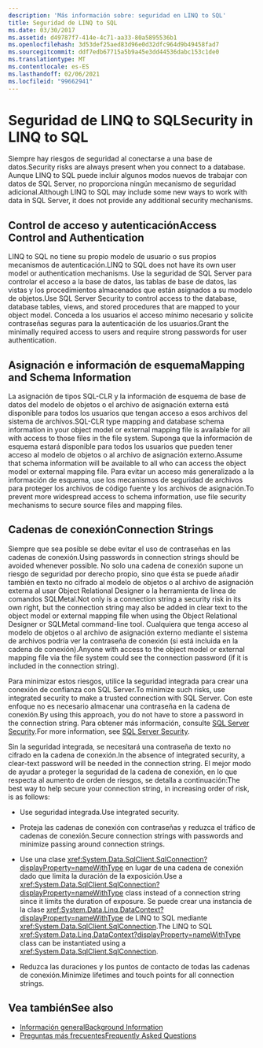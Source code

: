 ```yaml
---
description: 'Más información sobre: seguridad en LINQ to SQL'
title: Seguridad de LINQ to SQL
ms.date: 03/30/2017
ms.assetid: d49787f7-414e-4c71-aa33-80a5895536b1
ms.openlocfilehash: 3d53def25aed83d96e0d32dfc964d9b49458fad7
ms.sourcegitcommit: ddf7edb67715a5b9a45e3dd44536dabc153c1de0
ms.translationtype: MT
ms.contentlocale: es-ES
ms.lasthandoff: 02/06/2021
ms.locfileid: "99662941"
---
```

# <a name="security-in-linq-to-sql"></a><span data-ttu-id="d5517-103">Seguridad de LINQ to SQL</span><span class="sxs-lookup"><span data-stu-id="d5517-103">Security in LINQ to SQL</span></span>

<span data-ttu-id="d5517-104">Siempre hay riesgos de seguridad al conectarse a una base de datos.</span><span class="sxs-lookup"><span data-stu-id="d5517-104">Security risks are always present when you connect to a database.</span></span> <span data-ttu-id="d5517-105">Aunque LINQ to SQL puede incluir algunos modos nuevos de trabajar con datos de SQL Server, no proporciona ningún mecanismo de seguridad adicional.</span><span class="sxs-lookup"><span data-stu-id="d5517-105">Although LINQ to SQL may include some new ways to work with data in SQL Server, it does not provide any additional security mechanisms.</span></span>  
  
## <a name="access-control-and-authentication"></a><span data-ttu-id="d5517-106">Control de acceso y autenticación</span><span class="sxs-lookup"><span data-stu-id="d5517-106">Access Control and Authentication</span></span>  

 <span data-ttu-id="d5517-107">LINQ to SQL no tiene su propio modelo de usuario o sus propios mecanismos de autenticación.</span><span class="sxs-lookup"><span data-stu-id="d5517-107">LINQ to SQL does not have its own user model or authentication mechanisms.</span></span> <span data-ttu-id="d5517-108">Use la seguridad de SQL Server para controlar el acceso a la base de datos, las tablas de base de datos, las vistas y los procedimientos almacenados que están asignados a su modelo de objetos.</span><span class="sxs-lookup"><span data-stu-id="d5517-108">Use SQL Server Security to control access to the database, database tables, views, and stored procedures that are mapped to your object model.</span></span> <span data-ttu-id="d5517-109">Conceda a los usuarios el acceso mínimo necesario y solicite contraseñas seguras para la autenticación de los usuarios.</span><span class="sxs-lookup"><span data-stu-id="d5517-109">Grant the minimally required access to users and require strong passwords for user authentication.</span></span>  
  
## <a name="mapping-and-schema-information"></a><span data-ttu-id="d5517-110">Asignación e información de esquema</span><span class="sxs-lookup"><span data-stu-id="d5517-110">Mapping and Schema Information</span></span>  

 <span data-ttu-id="d5517-111">La asignación de tipos SQL-CLR y la información de esquema de base de datos del modelo de objetos o el archivo de asignación externa está disponible para todos los usuarios que tengan acceso a esos archivos del sistema de archivos.</span><span class="sxs-lookup"><span data-stu-id="d5517-111">SQL-CLR type mapping and database schema information in your object model or external mapping file is available for all with access to those files in the file system.</span></span> <span data-ttu-id="d5517-112">Suponga que la información de esquema estará disponible para todos los usuarios que pueden tener acceso al modelo de objetos o al archivo de asignación externo.</span><span class="sxs-lookup"><span data-stu-id="d5517-112">Assume that schema information will be available to all who can access the object model or external mapping file.</span></span> <span data-ttu-id="d5517-113">Para evitar un acceso más generalizado a la información de esquema, use los mecanismos de seguridad de archivos para proteger los archivos de código fuente y los archivos de asignación.</span><span class="sxs-lookup"><span data-stu-id="d5517-113">To prevent more widespread access to schema information, use file security mechanisms to secure source files and mapping files.</span></span>  
  
## <a name="connection-strings"></a><span data-ttu-id="d5517-114">Cadenas de conexión</span><span class="sxs-lookup"><span data-stu-id="d5517-114">Connection Strings</span></span>  

 <span data-ttu-id="d5517-115">Siempre que sea posible se debe evitar el uso de contraseñas en las cadenas de conexión.</span><span class="sxs-lookup"><span data-stu-id="d5517-115">Using passwords in connection strings should be avoided whenever possible.</span></span> <span data-ttu-id="d5517-116">No solo una cadena de conexión supone un riesgo de seguridad por derecho propio, sino que ésta se puede añadir también en texto no cifrado al modelo de objetos o al archivo de asignación externa al usar Object Relational Designer o la herramienta de línea de comandos SQLMetal.</span><span class="sxs-lookup"><span data-stu-id="d5517-116">Not only is a connection string a security risk in its own right, but the connection string may also be added in clear text to the object model or external mapping file when using the Object Relational Designer or SQLMetal command-line tool.</span></span> <span data-ttu-id="d5517-117">Cualquiera que tenga acceso al modelo de objetos o al archivo de asignación externo mediante el sistema de archivos podría ver la contraseña de conexión (si está incluida en la cadena de conexión).</span><span class="sxs-lookup"><span data-stu-id="d5517-117">Anyone with access to the object model or external mapping file via the file system could see the connection password (if it is included in the connection string).</span></span>  
  
 <span data-ttu-id="d5517-118">Para minimizar estos riesgos, utilice la seguridad integrada para crear una conexión de confianza con SQL Server.</span><span class="sxs-lookup"><span data-stu-id="d5517-118">To minimize such risks, use integrated security to make a trusted connection with SQL Server.</span></span> <span data-ttu-id="d5517-119">Con este enfoque no es necesario almacenar una contraseña en la cadena de conexión.</span><span class="sxs-lookup"><span data-stu-id="d5517-119">By using this approach, you do not have to store a password in the connection string.</span></span> <span data-ttu-id="d5517-120">Para obtener más información, consulte [SQL Server Security](../sql-server-security.md).</span><span class="sxs-lookup"><span data-stu-id="d5517-120">For more information, see [SQL Server Security](../sql-server-security.md).</span></span>  
  
 <span data-ttu-id="d5517-121">Sin la seguridad integrada, se necesitará una contraseña de texto no cifrado en la cadena de conexión.</span><span class="sxs-lookup"><span data-stu-id="d5517-121">In the absence of integrated security, a clear-text password will be needed in the connection string.</span></span> <span data-ttu-id="d5517-122">El mejor modo de ayudar a proteger la seguridad de la cadena de conexión, en lo que respecta al aumento de orden de riesgos, se detalla a continuación:</span><span class="sxs-lookup"><span data-stu-id="d5517-122">The best way to help secure your connection string, in increasing order of risk, is as follows:</span></span>  
  
- <span data-ttu-id="d5517-123">Use seguridad integrada.</span><span class="sxs-lookup"><span data-stu-id="d5517-123">Use integrated security.</span></span>  
  
- <span data-ttu-id="d5517-124">Proteja las cadenas de conexión con contraseñas y reduzca el tráfico de cadenas de conexión.</span><span class="sxs-lookup"><span data-stu-id="d5517-124">Secure connection strings with passwords and minimize passing around connection strings.</span></span>  
  
- <span data-ttu-id="d5517-125">Use una clase <xref:System.Data.SqlClient.SqlConnection?displayProperty=nameWithType> en lugar de una cadena de conexión dado que limita la duración de la exposición.</span><span class="sxs-lookup"><span data-stu-id="d5517-125">Use a <xref:System.Data.SqlClient.SqlConnection?displayProperty=nameWithType> class instead of a connection string since it limits the duration of exposure.</span></span> <span data-ttu-id="d5517-126">Se puede crear una instancia de la clase <xref:System.Data.Linq.DataContext?displayProperty=nameWithType> de LINQ to SQL mediante <xref:System.Data.SqlClient.SqlConnection>.</span><span class="sxs-lookup"><span data-stu-id="d5517-126">The LINQ to SQL <xref:System.Data.Linq.DataContext?displayProperty=nameWithType> class can be instantiated using a <xref:System.Data.SqlClient.SqlConnection>.</span></span>  
  
- <span data-ttu-id="d5517-127">Reduzca las duraciones y los puntos de contacto de todas las cadenas de conexión.</span><span class="sxs-lookup"><span data-stu-id="d5517-127">Minimize lifetimes and touch points for all connection strings.</span></span>  
  
## <a name="see-also"></a><span data-ttu-id="d5517-128">Vea también</span><span class="sxs-lookup"><span data-stu-id="d5517-128">See also</span></span>

- [<span data-ttu-id="d5517-129">Información general</span><span class="sxs-lookup"><span data-stu-id="d5517-129">Background Information</span></span>](background-information.md)
- [<span data-ttu-id="d5517-130">Preguntas más frecuentes</span><span class="sxs-lookup"><span data-stu-id="d5517-130">Frequently Asked Questions</span></span>](frequently-asked-questions.md)
